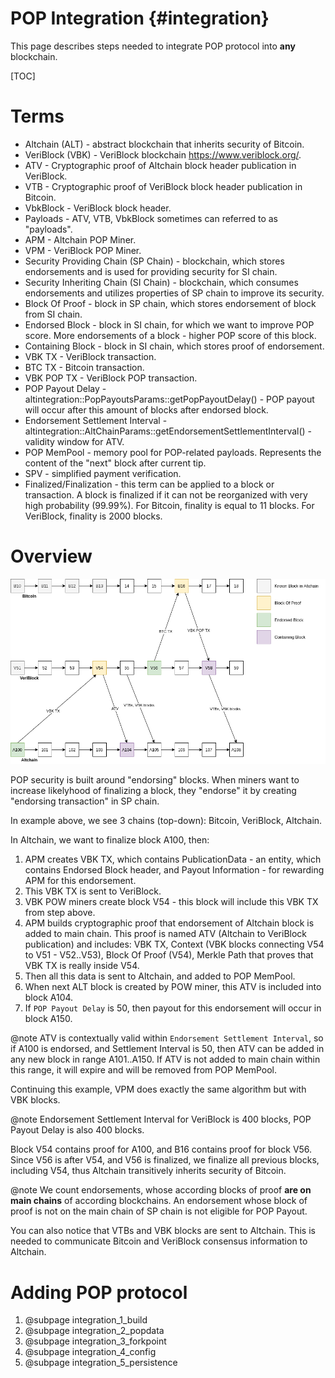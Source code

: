# POP Integration {#integration}

This page describes steps needed to integrate POP protocol into **any** blockchain.

[TOC]

# Terms

- Altchain (ALT) - abstract blockchain that inherits security of Bitcoin.
- VeriBlock (VBK) - VeriBlock blockchain https://www.veriblock.org/.
- ATV - Cryptographic proof of Altchain block header publication in VeriBlock.
- VTB - Cryptographic proof of VeriBlock block header publication in Bitcoin.
- VbkBlock - VeriBlock block header.
- Payloads - ATV, VTB, VbkBlock sometimes can referred to as "payloads".
- APM - Altchain POP Miner.
- VPM - VeriBlock POP Miner.
- Security Providing Chain (SP Chain) - blockchain, which stores endorsements and is used for providing security for SI chain.
- Security Inheriting Chain (SI Chain) - blockchain, which consumes endorsements and utilizes properties of SP chain to improve its security.
- Block Of Proof - block in SP chain, which stores endorsement of block from SI chain.
- Endorsed Block - block in SI chain, for which we want to improve POP score. More endorsements of a block - higher POP score of this block.
- Containing Block - block in SI chain, which stores proof of endorsement.
- VBK TX - VeriBlock transaction.
- BTC TX - Bitcoin transaction.
- VBK POP TX - VeriBlock POP transaction.
- POP Payout Delay - altintegration::PopPayoutsParams::getPopPayoutDelay() - POP payout will occur after this amount of blocks after endorsed block.
- Endorsement Settlement Interval - altintegration::AltChainParams::getEndorsementSettlementInterval() - validity window for ATV.
- POP MemPool - memory pool for POP-related payloads. Represents the content of the "next" block after current tip.
- SPV - simplified payment verification.
- Finalized/Finalization - this term can be applied to a block or transaction. A block is finalized if it can not be reorganized with very high probability (99.99%). For Bitcoin, finality is equal to 11 blocks. For VeriBlock, finality is 2000 blocks.

# Overview

![Network Topology](./img/topology.png)

POP security is built around "endorsing" blocks. 
When miners want to increase likelyhood of finalizing a block, they "endorse" it by creating "endorsing transaction" in SP chain.

In example above, we see 3 chains (top-down): Bitcoin, VeriBlock, Altchain.

In Altchain, we want to finalize block A100, then:
1. APM creates VBK TX, which contains PublicationData - an entity, which contains Endorsed Block header, and Payout Information - for rewarding APM for this endorsement.
2. This VBK TX is sent to VeriBlock. 
3. VBK POW miners create block V54 - this block will include this VBK TX from step above.
4. APM builds cryptographic proof that endorsement of Altchain block is added to main chain. This proof is named ATV (Altchain to VeriBlock publication) and includes: VBK TX, Context (VBK blocks connecting V54 to V51 - V52..V53), Block Of Proof (V54), Merkle Path that proves that VBK TX is really inside V54.
5. Then all this data is sent to Altchain, and added to POP MemPool.
6. When next ALT block is created by POW miner, this ATV is included into block A104.
7. If `POP Payout Delay` is 50, then payout for this endorsement will occur in block A150.

@note ATV is contextually valid within `Endorsement Settlement Interval`, so if A100 is endorsed, and Settlement Interval is 50, then ATV can be added in any new block in range A101..A150. If ATV is not added to main chain within this range, it will expire and will be removed from POP MemPool.

Continuing this example, VPM does exactly the same algorithm but with VBK blocks.

@note Endorsement Settlement Interval for VeriBlock is 400 blocks, POP Payout Delay is also 400 blocks.

Block V54 contains proof for A100, and B16 contains proof for block V56. 
Since V56 is after V54, and V56 is finalized, we finalize all previous blocks, including V54, thus
Altchain transitively inherits security of Bitcoin.

@note We count endorsements, whose according blocks of proof **are on main chains** of according blockchains. An endorsement whose block of proof is not on the main chain of SP chain is not eligible for POP Payout.

You can also notice that VTBs and VBK blocks are sent to Altchain. 
This is needed to communicate Bitcoin and VeriBlock consensus information to Altchain.

# Adding POP protocol

1. @subpage integration_1_build
2. @subpage integration_2_popdata
3. @subpage integration_3_forkpoint
4. @subpage integration_4_config
5. @subpage integration_5_persistence